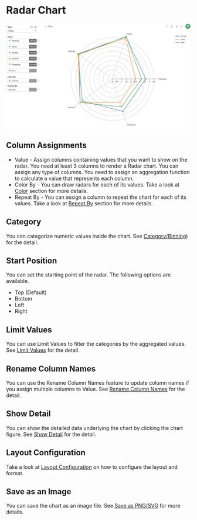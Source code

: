 # Radar Chart

![](images/radar.png)

## Column Assignments

* Value - Assign columns containing values that you want to show on the radar. You need at least 3 columns to render a Radar chart. You can assign any type of columns. You need to assign an aggregation function to calculate a value that represents each column. 
* Color By - You can draw radars for each of its values. Take a look at [Color](color.md) section for more details.
* Repeat By - You can assign a column to repeat the chart for each of its values. Take a look at [Repeat By](small-multiple.md) section for more details.



## Category 

You can categorize numeric values inside the chart. See [Category(Binning)](category.md) for the detail.

## Start Position

You can set the starting point of the radar. The following options are available. 

* Top (Default)
* Bottom
* Left
* Right 


## Limit Values

You can use Limit Values to filter the categories by the aggregated values. See [Limit Values](limit.md) for the detail. 


## Rename Column Names

You can use the Rename Column Names feature to update column names if you assign multiple columns to Value. See [Rename Column Names](rename-column-names.md) for the detail.


## Show Detail

You can show the detailed data underlying the chart by clicking the chart figure. See [Show Detail](show-detail.md) for the detail.


## Layout Configuration

Take a look at [Layout Configuration](layout.md) on how to configure the layout and format. 

## Save as an Image

You can save the chart as an image file. See [Save as PNG/SVG](save.md) for more details.
